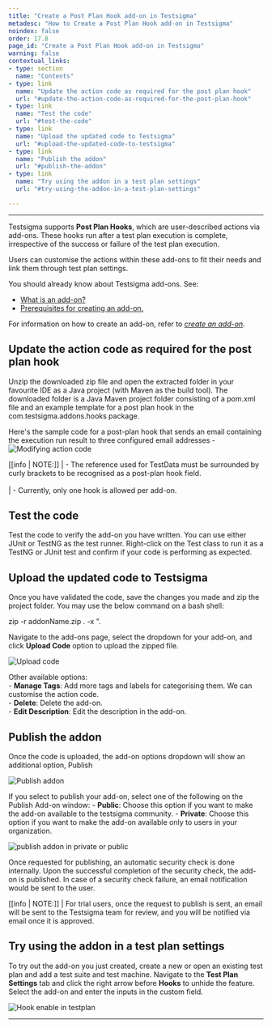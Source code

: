 ```yaml
---
title: "Create a Post Plan Hook add-on in Testsigma"
metadesc: "How to Create a Post Plan Hook add-on in Testsigma"
noindex: false
order: 17.8
page_id: "Create a Post Plan Hook add-on in Testsigma"
warning: false
contextual_links:
- type: section
  name: "Contents"
- type: link
  name: "Update the action code as required for the post plan hook"
  url: "#update-the-action-code-as-required-for-the-post-plan-hook"
- type: link
  name: "Test the code"
  url: "#test-the-code"
- type: link
  name: "Upload the updated code to Testsigma"
  url: "#upload-the-updated-code-to-testsigma"
- type: link
  name: "Publish the addon"
  url: "#publish-the-addon"
- type: link
  name: "Try using the addon in a test plan settings"
  url: "#try-using-the-addon-in-a-test-plan-settings"

---
```


---
Testsigma supports **Post Plan Hooks**, which are user-described actions via add-ons. These hooks run after a test plan execution is complete, irrespective of the success or failure of the test plan execution.

Users can customise the actions within these add-ons to fit their needs and link them through test plan settings.

You should already know about Testsigma add-ons. See:
- [What is an add-on?](https://testsigma.com/docs/addons/what-is-an-addon/)
- [Prerequisites for creating an add-on.](https://testsigma.com/docs/addons/pre-requisite-to-create-addon/)

For information on how to create an add-on, refer to [*create an add-on*](https://testsigma.com/docs/addons/create/).

## **Update the action code as required for the post plan hook**

Unzip the downloaded zip file and open the extracted folder in your favourite IDE as a Java project (with Maven as the build tool). The downloaded folder is a Java Maven project folder consisting of a pom.xml file and an example template for a post plan hook in the com.testsigma.addons.hooks package.

Here's the sample code for a post-plan hook that sends an email containing the execution run result to three configured email addresses - 
![Modifying action code](https://s3.amazonaws.com/static-docs.testsigma.com/new_images/projects/overview/post_plan_addon.png)

[[info | NOTE:]]
| - The reference used for TestData must be surrounded by curly brackets to be recognised as a post-plan hook field. <br><br>
| - Currently, only one hook is allowed per add-on.

## **Test the code**

Test the code to verify the add-on you have written. You can use either JUnit or TestNG as the test runner. Right-click on the Test class to run it as a TestNG or JUnit test and confirm if your code is performing as expected.

## **Upload the updated code to Testsigma**

Once you have validated the code, save the changes you made and zip the project folder. You may use the below command on a bash shell:

zip -r addonName.zip . -x ".

Navigate to the add-ons page, select the dropdown for your add-on, and click **Upload Code** option to upload the zipped file.

![Upload code](https://s3.amazonaws.com/static-docs.testsigma.com/new_images/projects/overview/add_on_edit.png)

Other available options:<br>
    - **Manage Tags**: Add more tags and labels for categorising them. We can customise the action code.<br>
    - **Delete**: Delete the add-on.<br>
    - **Edit Description**: Edit the description in the add-on.

## **Publish the addon**

Once the code is uploaded, the add-on options dropdown will show an additional option, Publish

![Publish addon](https://s3.amazonaws.com/static-docs.testsigma.com/new_images/projects/overview/publish_addon.png)

If you select to publish your add-on, select one of the following on the Publish Add-on window:
    - **Public**: Choose this option if you want to make the add-on available to the testsigma community.
    - **Private**: Choose this option if you want to make the add-on available only to users in your organization.

![publish addon in private or public](https://s3.amazonaws.com/static-docs.testsigma.com/new_images/projects/overview/publsh_add_on_pp.png)

Once requested for publishing, an automatic security check is done internally. Upon the successful completion of the security check, the add-on is published. In case of a security check failure, an email notification would be sent to the user.

[[info | NOTE:]]
| For trial users, once the request to publish is sent, an email will be sent to the Testsigma team for review, and you will be notified via email once it is approved.

## **Try using the addon in a test plan settings**

To try out the add-on you just created, create a new or open an existing test plan and add a test suite and test machine. Navigate to the **Test Plan Settings** tab and click the right arrow before **Hooks** to unhide the feature. Select the add-on and enter the inputs in the custom field.

![Hook enable in testplan](https://s3.amazonaws.com/static-docs.testsigma.com/new_images/projects/overview/hookinput_testplan.png)

---